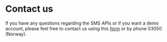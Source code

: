 # Contact us

If you have any questions regarding the SMS APIs or if you want a demo account, please feel free to contact us using this [form](https://www.intelecom.no/vare-losninger/mobile-tjenester/sms/sms-api/kontakt/) or by phone 03050 (Norway).

